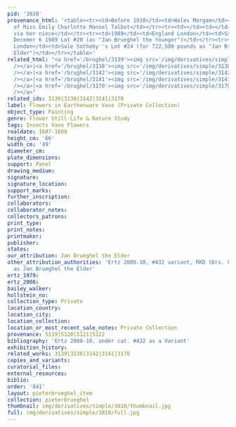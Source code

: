 ```yaml
---
pid: '3818'
provenance_html: '<table><tr><td>Before 1918</td><td>Wales Margam</td><td>Collection
  of Miss Emily Charlotte Mansel Talbot</td></tr><tr><td></td><td></td><td>By inheritance
  via her niece</td></tr><tr><td>1989</td><td>England London</td><td>Sale Sotheby''s
  Decemer 6 1989 Lot #20 (as "Jan Brueghel the Younger")</td></tr><tr><td>Jul 3 2013</td><td>England
  London</td><td>Sale Sotheby''s Lot #24 (for 722,500 pounds as "Jan Brueghel the
  Elder")</td></tr></table>'
related_html: "<a href='/brughel/3139'><img src='/img/derivatives/simple/3139/thumbnail.jpg'
  /></a>|<a href='/brughel/3138'><img src='/img/derivatives/simple/3138/thumbnail.jpg'
  /></a>|<a href='/brughel/3142'><img src='/img/derivatives/simple/3142/thumbnail.jpg'
  /></a>|<a href='/brughel/3141'><img src='/img/derivatives/simple/3141/thumbnail.jpg'
  /></a>|<a href='/brughel/3170'><img src='/img/derivatives/simple/3170/thumbnail.jpg'
  /></a>"
related_ids: 3139|3138|3142|3141|3170
label: Flowers in Earthenware Vase (Private Collection)
object_type: Painting
genre: Flower Still-Life & Nature Study
tags: Insects Vase Flowers
realdate: 1607-1608
height_cm: '66'
width_cm: '49'
diameter_cm: 
plate_dimensions: 
support: Panel
drawing_medium: 
signature: 
signature_location: 
support_marks: 
further_inscription: 
collaborators: 
collaborator_notes: 
collectors_patrons: 
print_type: 
print_notes: 
printmaker: 
publisher: 
states: 
our_attribution: Jan Brueghel the Elder
other_attribution_authorities: 'Ertz 2008-10, #432 variant, RKD (Drs. Fred G. Meijer)
  as Jan Brueghel the Elder'
ertz_1979: 
ertz_2008: 
bailey_walker: 
hollstein_no: 
collection_type: Private
location_country: 
location_city: 
location_collection: 
location_or_most_recent_sale_notes: Private Collection
provenance: 5119|5120|5121|5122
bibliography: 'Ertz 2008-10, under cat. #432 as a Variant'
exhibition_history: 
related_works: 3139|3138|3142|3141|3170
copies_and_variants: 
curatorial_files: 
external_resources: 
biblio: 
order: '841'
layout: pieterbrueghel_item
collection: pieterbrueghel
thumbnail: img/derivatives/simple/3818/thumbnail.jpg
full: img/derivatives/simple/3818/full.jpg
---
```

